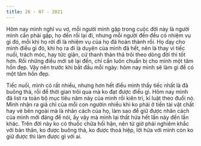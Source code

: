 ```yaml
---
title: 26 - 07 - 2021
---
```


Hôm nay mình nghĩ vu vơ, mỗi người mình gặp trong cuộc đời này là người mình cần phải  gặp, họ đến rồi lại đi, nhưng mỗi người đến đều có nhiệm vụ gì đó, mỗi khi họ rời đi là nhiệm vụ của họ đã hoàn thành rồi. Họ dạy cho mình điều gì đó, khi họ ra đi là duyên của mình đã hết, nên là thay vì tiếc nuối, trách móc, hay tức giận, cứ thanh thản thả trôi theo dòng đời thì tốt hơn. Rồi những điều mới sẽ lại đến, chỉ cần luôn chuẩn bị cho mình một tâm hồn đẹp. Vậy nên trước khi bắt đầu mỗi ngày: hôm nay mình sẽ làm gì để có một tâm hồn đẹp.

Tiếc nuối, mình có rất nhiều, nhưng hơn hết điều mình thấy tiếc nhất là đã buông thả, rồi để thời gian trôi qua mà ko đạt được điều gì. Hôm nay mình đã list ra toàn bộ mục tiêu năm này của mình rồi kiên trì, kỉ luật theo đuổi nó. Mình nhận ra giá chỉ của mỗi con ngườin nhiều khi ko phải ở tiền tài vật chất hay vẻ bên ngoài mà là nhân cách của họ, làm sao để giữ được nhân cách của mình mới đáng để nói, ấy vậy mà mình lại thất hứa hết lần này đến lần khác. Trên đời này ko có thuốc chữa hối hận, nên từ giờ phải nghiêm khắc với bản thân, ko được buông thả, ko được thoả hiệp, lời hứa với mình còn ko giữ được thì làm được gì với ai.
